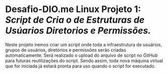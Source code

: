 # **Desafio-DIO.me Linux Projeto 1:** ***Script de Cria o de Estruturas de Usúarios Diretorios e Permissões.***

Neste projeto iremos criar um script onde toda a infraestrutura de usuários, grupos de usuários, diretórios e permissões serão criadas automaticamente. Será realizado o upload do arquivo de script no GitHub para futuras reutilizações do script. Sendo assim, toda nova máquina virtual que for iniciada já estará pronta para uso quando o script for executado.


